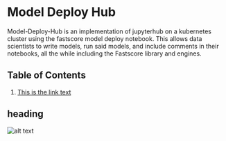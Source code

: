 # Model Deploy Hub

Model-Deploy-Hub is an implementation of jupyterhub on a kubernetes cluster
using the fastscore model deploy notebook.  This allows data scientists to
write models, run said models, and include comments in their notebooks, all
the while including the Fastscore library and engines.

## Table of Contents
1. [This is the link text](#headin)

## heading<a name="headin"></a>

![alt text](https://github.com/jackmoore5021/Model-Deploy-Hub/blob/master/documentation/Model_Deploy_Hub.jpg "Model Deploy Hub Diagram")
